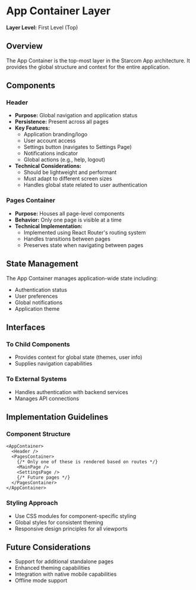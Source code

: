 # App Container Layer

**Layer Level:** First Level (Top)

## Overview

The App Container is the top-most layer in the Starcom App architecture. It provides the global structure and context for the entire application.

## Components

### Header
- **Purpose:** Global navigation and application status
- **Persistence:** Present across all pages
- **Key Features:**
  - Application branding/logo
  - User account access
  - Settings button (navigates to Settings Page)
  - Notifications indicator
  - Global actions (e.g., help, logout)
- **Technical Considerations:**
  - Should be lightweight and performant
  - Must adapt to different screen sizes
  - Handles global state related to user authentication

### Pages Container
- **Purpose:** Houses all page-level components
- **Behavior:** Only one page is visible at a time
- **Technical Implementation:**
  - Implemented using React Router's routing system
  - Handles transitions between pages
  - Preserves state when navigating between pages

## State Management

The App Container manages application-wide state including:
- Authentication status
- User preferences
- Global notifications
- Application theme

## Interfaces

### To Child Components
- Provides context for global state (themes, user info)
- Supplies navigation capabilities

### To External Systems
- Handles authentication with backend services
- Manages API connections

## Implementation Guidelines

### Component Structure
```tsx
<AppContainer>
  <Header />
  <PagesContainer>
    {/* Only one of these is rendered based on routes */}
    <MainPage /> 
    <SettingsPage />
    {/* Future pages */}
  </PagesContainer>
</AppContainer>
```

### Styling Approach
- Use CSS modules for component-specific styling
- Global styles for consistent theming
- Responsive design principles for all viewports

## Future Considerations

- Support for additional standalone pages
- Enhanced theming capabilities
- Integration with native mobile capabilities
- Offline mode support
